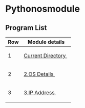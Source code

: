 # Pythonosmodule


Program List
------------ 


Row  | Module details
------------ | -------------
1 | <p><a href="https://github.com/rajkumarrt/pythonosmodule/blob/main/currentdir.py"> Current Directory </a>&nbsp;</p>
2 | <p><a href="https://github.com/rajkumarrt/pythonosmodule/blob/main/osdetails.py"> 2.OS Details </a>&nbsp;</p>
3 | <p><a href="https://github.com/rajkumarrt/pythonosmodule/blob/main/ipaddress.py"> 3.IP Address </a>&nbsp;</p>


